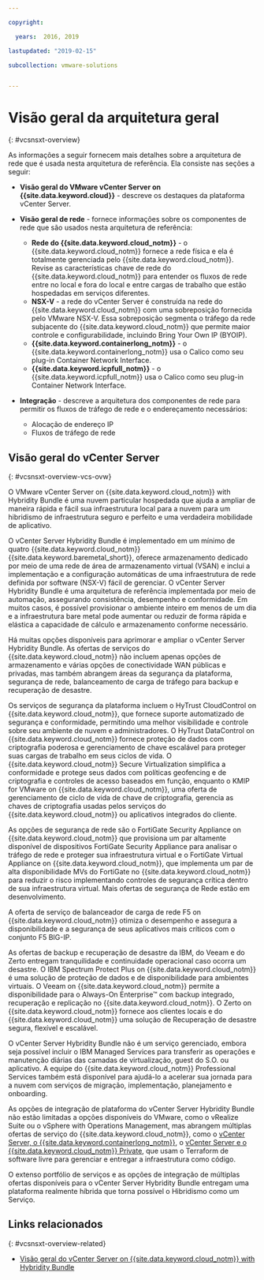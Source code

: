 ```yaml
---

copyright:

  years:  2016, 2019

lastupdated: "2019-02-15"

subcollection: vmware-solutions


---
```


# Visão geral da arquitetura geral
{: #vcsnsxt-overview}

As informações a seguir fornecem mais detalhes sobre a arquitetura de rede que é usada nesta arquitetura de referência. Ela consiste nas seções a seguir:
* **Visão geral do VMware vCenter Server on {{site.data.keyword.cloud}}** - descreve os destaques da plataforma vCenter Server.
* **Visão geral de rede** - fornece informações sobre os componentes de rede que são usados nesta arquitetura de referência:
  - **Rede do {{site.data.keyword.cloud_notm}}** - o {{site.data.keyword.cloud_notm}} fornece a rede física e ela é totalmente gerenciada pelo {{site.data.keyword.cloud_notm}}. Revise as características chave de rede do {{site.data.keyword.cloud_notm}} para entender os fluxos de rede entre no local e fora do local e entre cargas de trabalho que estão hospedadas em serviços diferentes.
  - **NSX-V** - a rede do vCenter Server é construída na rede do {{site.data.keyword.cloud_notm}} com uma sobreposição fornecida pelo VMware NSX-V. Essa sobreposição segmenta o tráfego da rede subjacente do {{site.data.keyword.cloud_notm}} que permite maior controle e configurabilidade, incluindo Bring Your Own IP (BYOIP).
  - **{{site.data.keyword.containerlong_notm}}** - o {{site.data.keyword.containerlong_notm}} usa o Calico como seu plug-in Container Network Interface.
  - **{{site.data.keyword.icpfull_notm}}** - o {{site.data.keyword.icpfull_notm}} usa o Calico como seu plug-in Container Network Interface.

* **Integração** - descreve a arquitetura dos componentes de rede para permitir os fluxos de tráfego de rede e o endereçamento necessários:
  - Alocação de endereço IP
  - Fluxos de tráfego de rede

## Visão geral do vCenter Server
{: #vcsnsxt-overview-vcs-ovw}

O VMware vCenter Server on {{site.data.keyword.cloud_notm}} with Hybridity Bundle é uma nuvem particular hospedada que ajuda a ampliar de maneira rápida e fácil sua infraestrutura local para a nuvem para um hibridismo de infraestrutura seguro e perfeito e uma verdadeira mobilidade de aplicativo.

O vCenter Server Hybridity Bundle é implementado em um mínimo de quatro {{site.data.keyword.cloud_notm}} {{site.data.keyword.baremetal_short}}, oferece armazenamento dedicado por meio de uma rede de área de armazenamento virtual (VSAN) e inclui a implementação e a configuração automáticas de uma infraestrutura de rede definida por software (NSX-V) fácil de gerenciar. O vCenter Server Hybridity Bundle é uma arquitetura de referência implementada por meio de automação, assegurando consistência, desempenho e conformidade. Em muitos casos, é possível provisionar o ambiente inteiro em menos de um dia e a infraestrutura bare metal pode aumentar ou reduzir de forma rápida e elástica a capacidade de cálculo e armazenamento conforme necessário.

Há muitas opções disponíveis para aprimorar e ampliar o vCenter Server Hybridity Bundle. As ofertas de serviços do {{site.data.keyword.cloud_notm}} não incluem apenas opções de armazenamento e várias opções de conectividade WAN públicas e privadas, mas também abrangem áreas da segurança da plataforma, segurança de rede, balanceamento de carga de tráfego para backup e recuperação de desastre.

Os serviços de segurança da plataforma incluem o HyTrust CloudControl on {{site.data.keyword.cloud_notm}}, que fornece suporte automatizado de segurança e conformidade, permitindo uma melhor visibilidade e controle sobre seu ambiente de nuvem e administradores. O HyTrust DataControl on {{site.data.keyword.cloud_notm}} fornece proteção de dados com criptografia poderosa e gerenciamento de chave escalável para proteger suas cargas de trabalho em seus ciclos de vida. O {{site.data.keyword.cloud_notm}} Secure Virtualization simplifica a conformidade e protege seus dados com políticas geofencing e de criptografia e controles de acesso baseados em função, enquanto o KMIP for VMware on {{site.data.keyword.cloud_notm}}, uma oferta de gerenciamento de ciclo de vida de chave de criptografia, gerencia as chaves de criptografia usadas pelos serviços do {{site.data.keyword.cloud_notm}} ou aplicativos integrados do cliente.

As opções de segurança de rede são o FortiGate Security Appliance on {{site.data.keyword.cloud_notm}} que provisiona um par altamente disponível de dispositivos FortiGate Security Appliance para analisar o tráfego de rede e proteger sua infraestrutura virtual e o FortiGate Virtual Appliance on {{site.data.keyword.cloud_notm}}, que implementa um par de alta disponibilidade MVs do FortiGate no {{site.data.keyword.cloud_notm}} para reduzir o risco implementando controles de segurança crítica dentro de sua infraestrutura virtual. Mais ofertas de segurança de Rede estão em desenvolvimento.

A oferta de serviço de balanceador de carga de rede F5 on {{site.data.keyword.cloud_notm}} otimiza o desempenho e assegura a disponibilidade e a segurança de seus aplicativos mais críticos com o conjunto F5 BIG-IP.

As ofertas de backup e recuperação de desastre da IBM, do Veeam e do Zerto entregam tranquilidade e continuidade operacional caso ocorra um desastre. O IBM Spectrum Protect Plus on {{site.data.keyword.cloud_notm}} é uma solução de proteção de dados e de disponibilidade para ambientes virtuais. O Veeam on {{site.data.keyword.cloud_notm}} permite a disponibilidade para o Always-On Enterprise™ com backup integrado, recuperação e replicação no {{site.data.keyword.cloud_notm}}. O Zerto on {{site.data.keyword.cloud_notm}} fornece aos clientes locais e do {{site.data.keyword.cloud_notm}} uma solução de Recuperação de desastre segura, flexível e escalável.

O vCenter Server Hybridity Bundle não é um serviço gerenciado, embora seja possível incluir o IBM Managed Services para transferir as operações e manutenção diárias das camadas de virtualização, guest do S.O. ou aplicativo. A equipe do {{site.data.keyword.cloud_notm}} Professional Services também está disponível para ajudá-lo a acelerar sua jornada para a nuvem com serviços de migração, implementação, planejamento e onboarding.

As opções de integração de plataforma do vCenter Server Hybridity Bundle não estão limitadas a opções disponíveis do VMware, como o vRealize Suite ou o vSphere with Operations Management, mas abrangem múltiplas ofertas de serviço do {{site.data.keyword.cloud_notm}}, como o [vCenter Server, o {{site.data.keyword.containerlong_notm}}](/docs/services/vmwaresolutions/archiref/vcsiks?topic=vmware-solutions-vcsiks-intro), o [vCenter Server e o {{site.data.keyword.cloud_notm}} Private](/docs/services/vmwaresolutions/archiref/vcsicp?topic=vmware-solutions-vcsicp-intro), que usam o Terraform de software livre para gerenciar e entregar a infraestrutura como código.

O extenso portfólio de serviços e as opções de integração de múltiplas ofertas disponíveis para o vCenter Server Hybridity Bundle entregam uma plataforma realmente híbrida que torna possível o Hibridismo como um Serviço.

## Links relacionados
{: #vcsnsxt-overview-related}

* [Visão geral do vCenter Server on {{site.data.keyword.cloud_notm}} with Hybridity Bundle](/docs/services/vmwaresolutions/archiref/vcs?topic=vmware-solutions-vcs-hybridity-intro)
